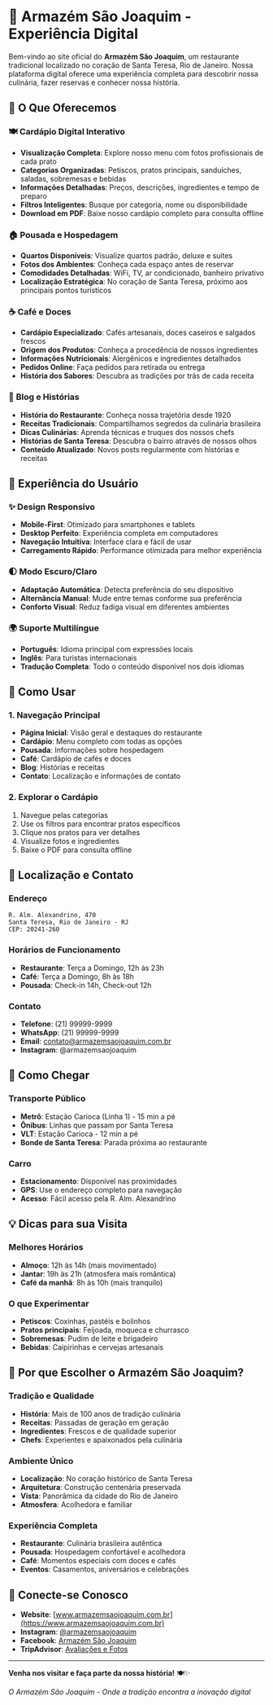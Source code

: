 # 🏪 Armazém São Joaquim - Experiência Digital

Bem-vindo ao site oficial do **Armazém São Joaquim**, um restaurante tradicional localizado no coração de Santa Teresa, Rio de Janeiro. Nossa plataforma digital oferece uma experiência completa para descobrir nossa culinária, fazer reservas e conhecer nossa história.

## 🌟 O Que Oferecemos

### 🍽️ **Cardápio Digital Interativo**
- **Visualização Completa**: Explore nosso menu com fotos profissionais de cada prato
- **Categorias Organizadas**: Petiscos, pratos principais, sanduíches, saladas, sobremesas e bebidas
- **Informações Detalhadas**: Preços, descrições, ingredientes e tempo de preparo
- **Filtros Inteligentes**: Busque por categoria, nome ou disponibilidade
- **Download em PDF**: Baixe nosso cardápio completo para consulta offline



### 🏠 **Pousada e Hospedagem**
- **Quartos Disponíveis**: Visualize quartos padrão, deluxe e suítes
- **Fotos dos Ambientes**: Conheça cada espaço antes de reservar
- **Comodidades Detalhadas**: WiFi, TV, ar condicionado, banheiro privativo
- **Localização Estratégica**: No coração de Santa Teresa, próximo aos principais pontos turísticos


### ☕ **Café e Doces**
- **Cardápio Especializado**: Cafés artesanais, doces caseiros e salgados frescos
- **Origem dos Produtos**: Conheça a procedência de nossos ingredientes
- **Informações Nutricionais**: Alergênicos e ingredientes detalhados
- **Pedidos Online**: Faça pedidos para retirada ou entrega
- **História dos Sabores**: Descubra as tradições por trás de cada receita

### 📖 **Blog e Histórias**
- **História do Restaurante**: Conheça nossa trajetória desde 1920
- **Receitas Tradicionais**: Compartilhamos segredos da culinária brasileira
- **Dicas Culinárias**: Aprenda técnicas e truques dos nossos chefs
- **Histórias de Santa Teresa**: Descubra o bairro através de nossos olhos
- **Conteúdo Atualizado**: Novos posts regularmente com histórias e receitas

## 🎨 **Experiência do Usuário**

### ✨ **Design Responsivo**
- **Mobile-First**: Otimizado para smartphones e tablets
- **Desktop Perfeito**: Experiência completa em computadores
- **Navegação Intuitiva**: Interface clara e fácil de usar
- **Carregamento Rápido**: Performance otimizada para melhor experiência

### 🌓 **Modo Escuro/Claro**
- **Adaptação Automática**: Detecta preferência do seu dispositivo
- **Alternância Manual**: Mude entre temas conforme sua preferência
- **Conforto Visual**: Reduz fadiga visual em diferentes ambientes

### 🌍 **Suporte Multilíngue**
- **Português**: Idioma principal com expressões locais
- **Inglês**: Para turistas internacionais
- **Tradução Completa**: Todo o conteúdo disponível nos dois idiomas

## 📱 **Como Usar**

### **1. Navegação Principal**
- **Página Inicial**: Visão geral e destaques do restaurante
- **Cardápio**: Menu completo com todas as opções
- **Pousada**: Informações sobre hospedagem
- **Café**: Cardápio de cafés e doces
- **Blog**: Histórias e receitas
- **Contato**: Localização e informações de contato



### **2. Explorar o Cardápio**
1. Navegue pelas categorias
2. Use os filtros para encontrar pratos específicos
3. Clique nos pratos para ver detalhes
4. Visualize fotos e ingredientes
5. Baixe o PDF para consulta offline

## 📍 **Localização e Contato**

### **Endereço**
```
R. Alm. Alexandrino, 470
Santa Teresa, Rio de Janeiro - RJ
CEP: 20241-260
```

### **Horários de Funcionamento**
- **Restaurante**: Terça a Domingo, 12h às 23h
- **Café**: Terça a Domingo, 8h às 18h
- **Pousada**: Check-in 14h, Check-out 12h

### **Contato**
- **Telefone**: (21) 99999-9999
- **WhatsApp**: (21) 99999-9999
- **Email**: contato@armazemsaojoaquim.com.br
- **Instagram**: @armazemsaojoaquim

## 🚗 **Como Chegar**

### **Transporte Público**
- **Metrô**: Estação Carioca (Linha 1) - 15 min a pé
- **Ônibus**: Linhas que passam por Santa Teresa
- **VLT**: Estação Carioca - 12 min a pé
- **Bonde de Santa Teresa**: Parada próxima ao restaurante

### **Carro**
- **Estacionamento**: Disponível nas proximidades
- **GPS**: Use o endereço completo para navegação
- **Acesso**: Fácil acesso pela R. Alm. Alexandrino

## 💡 **Dicas para sua Visita**



### **Melhores Horários**
- **Almoço**: 12h às 14h (mais movimentado)
- **Jantar**: 19h às 21h (atmosfera mais romântica)
- **Café da manhã**: 8h às 10h (mais tranquilo)

### **O que Experimentar**
- **Petiscos**: Coxinhas, pastéis e bolinhos
- **Pratos principais**: Feijoada, moqueca e churrasco
- **Sobremesas**: Pudim de leite e brigadeiro
- **Bebidas**: Caipirinhas e cervejas artesanais

## 🌟 **Por que Escolher o Armazém São Joaquim?**

### **Tradição e Qualidade**
- **História**: Mais de 100 anos de tradição culinária
- **Receitas**: Passadas de geração em geração
- **Ingredientes**: Frescos e de qualidade superior
- **Chefs**: Experientes e apaixonados pela culinária

### **Ambiente Único**
- **Localização**: No coração histórico de Santa Teresa
- **Arquitetura**: Construção centenária preservada
- **Vista**: Panorâmica da cidade do Rio de Janeiro
- **Atmosfera**: Acolhedora e familiar

### **Experiência Completa**
- **Restaurante**: Culinária brasileira autêntica
- **Pousada**: Hospedagem confortável e acolhedora
- **Café**: Momentos especiais com doces e cafés
- **Eventos**: Casamentos, aniversários e celebrações

## 🔗 **Conecte-se Conosco**

- **Website**: [www.armazemsaojoaquim.com.br](https://www.armazemsaojoaquim.com.br)
- **Instagram**: [@armazemsaojoaquim](https://instagram.com/armazemsaojoaquim)
- **Facebook**: [Armazém São Joaquim](https://facebook.com/armazemsaojoaquim)
- **TripAdvisor**: [Avaliações e Fotos](https://tripadvisor.com/armazemsaojoaquim)

---

**Venha nos visitar e faça parte da nossa história!** 🍽️✨

*O Armazém São Joaquim - Onde a tradição encontra a inovação digital*